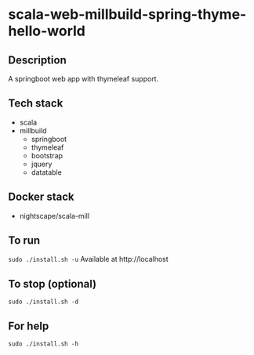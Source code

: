 # scala-web-millbuild-spring-thyme-hello-world

## Description
A springboot web app with thymeleaf support.

## Tech stack
- scala
- millbuild
  - springboot
  - thymeleaf
  - bootstrap
  - jquery
  - datatable

## Docker stack
- nightscape/scala-mill

## To run
`sudo ./install.sh -u`
Available at http://localhost

## To stop (optional)
`sudo ./install.sh -d`

## For help
`sudo ./install.sh -h`

